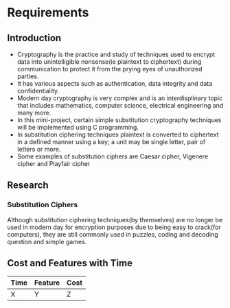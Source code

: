 # Requirements
## Introduction

* Cryptography is the practice and study of techniques used to encrypt data into unintelligible nonsense(ie plaintext to ciphertext) during communication to protect it from the prying eyes of unauthorized parties.
* It has various aspects such as authentication, data integrity and data confidentiality.
* Modern day cryptography is very complex and is an interdisplinary topic that includes mathematics, computer science, electrical engineering and many more.
* In this mini-project, certain simple substitution cryptography techniques will be implemented using C programming.
* In substitution ciphering techniques plaintext is converted to ciphertext in a defined manner using a key; a unit may be single letter, pair of letters or more.
* Some examples of substitution ciphers are Caesar cipher, Vigenere cipher and Playfair cipher

## Research
### Substitution Ciphers

Although substitution ciphering techniques(by themselves) are no longer be used in modern day for encryption purposes due to being easy to crack(for computers), they are still commonly used in puzzles, coding and decoding question and simple games.

## Cost and Features with Time 
| Time | Feature | Cost |
| ----- | ----- | ----- |
|   X   |   Y   |   Z   |
